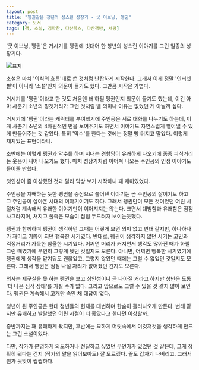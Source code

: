 ```yaml
---
layout: post
title: "펭귄같은 청년의 성스런 성장기 - 굿 이브닝, 펭귄"
category: 도서
tags: [책, 소설, 김학찬, 다산북스, 다산책방, 서평]
---
```


'굿 이브닝, 펭귄'은 거시기를 펭귄에 빗대어 한 청년의 성스런 이야기를 그린 일종의 성장기다.

![표지](https://lh3.googleusercontent.com/-jcBI6Y5w5e0/WVKqWDoi7jI/AAAAAAAAVBs/uf_DNoTs8i0rk0lM04GSpdxnN-wAk-EjACE0YBhgL/s360/good-evening-penguin-book.jpg "거시기를 마치 살아있는 펭귄에 빗대어 그렸다.")

소설은 마치 '의식의 흐름'대로 쓴 것처럼 난잡하게 시작한다.
그래서 이게 정말 '인터넷 썰'이 아니라 '소설'인지 의문이 들기도 했다.
그만큼 시작은 가볍다.

거시기를 '펭귄'이라고 한 것도 처음엔 왜 하필 펭귄인지 의문이 들기도 했는데,
이건 아마 사춘기 소년의 핑곗거리가 그런 것처럼 별 의미나 이유는 없었던 게 아닐까 싶다.

거시기에 '펭귄'이라는 캐릭터를 부여했기에
주인공은 서로 대화를 나누기도 하는데,
이게 사춘기 소년의 4차원적인 면을 보여주기도 하면서
이야기도 자연스럽게 뱉어낼 수 있게 만들어주는 것 같았다.
특히 '악수'를 한다는 것에는 정말 빵 터지고 말았다.
이렇게 재치있는 표현이라니.

초반에는 이렇게 펭귄과 악수를 하며 지내는 경험담이 유쾌하게 나오기에
종종 피식거리는 웃음이 새어 나오기도 했다.
마치 성장기처럼 이어져 나오는 주인공의 인생 이야기도 들어줄 만했다.

첫인상이 좀 이상했던 것과 달리 막상 보기 시작하니 꽤 재미있었다.

주인공을 지배하는 듯한 펭귄을 중심으로 풀어낸 이야기는
곧 주인공의 삶이기도 하고
그 주인공이 살아온 시대의 이야기이기도 하다.
그래서 펭귄만이 모든 것이었던 어린 시절처럼 계속해서 유쾌한 이야기만이 이어지지는 않는다.
크면서 대범함과 유쾌함은 점점 사그라지며,
쳐지고 풀죽은 모습이 점점 두드러져 보이는듯했다.

펭귄과 함께하며 펭귄이 생각하던 그때는
어떻게 보면 의미 없고 변태 같지만,
하나하나가 재미고 기쁨이 되던 행복한 시기였다.
반대로, 펭귄이 생각하지 않던 시기는
고민과 걱정거리가 가득한 암울한 시기였다.
어쩌면 머리가 커지면서 생각도 많아진 때가 하필 그런 때였기에 우연히 그렇게 됐던 것일지도 모른다.
아니면, 어쩌면 행복한 시기였기에 펭귄에게 생각을 맡겨둬도 괜찮았고,
그렇지 않았던 때에는 그럴 수 없었던 것일지도 모른다.
그래서 펭귄은 점점 나설 자리가 없어졌던 건지도 모른다.

의사는 제구실을 못 하는 펭귄을 보고
심인성이니 곧 나아질 거라고 하지만
청년은 도통 '더 나은 심적 상태'를 가질 수가 없다.
그리고 앞으로도 그럴 수 있을 것 같지 않아 보인다.
펭귄은 계속해서 고개만 숙인 채 대답이 없다.

청년이 된 주인공은 현대 청년들의 현재를 대변하며 한숨이 흘러나오게 만든다.
변태 같지만 유쾌하고 발랄했던 어린 시절이 더 좋았다고 한다면 이상할까.

중반까지는 꽤 유쾌하게 봤지만,
후반에는 묘하게 머릿속에서 이것저것을 생각하게 만드는 그런 소설이었다.

다만, 작가가 분명하게 의도하거나 전달하고 싶었던 무언가가 있었던 것 같은데,
그게 정확히 뭐다는 건지 (작가의 말을 읽어보아도) 잘 모르겠다.
끝도 갑자기 나버리고.
그래서 뭔가 뒷맛이 찝찝하다.
